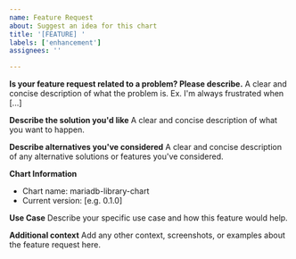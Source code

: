 ```yaml
---
name: Feature Request
about: Suggest an idea for this chart
title: '[FEATURE] '
labels: ['enhancement']
assignees: ''

---
```


**Is your feature request related to a problem? Please describe.**
A clear and concise description of what the problem is. Ex. I'm always frustrated when [...]

**Describe the solution you'd like**
A clear and concise description of what you want to happen.

**Describe alternatives you've considered**
A clear and concise description of any alternative solutions or features you've considered.

**Chart Information**
- Chart name: mariadb-library-chart
- Current version: [e.g. 0.1.0]

**Use Case**
Describe your specific use case and how this feature would help.

**Additional context**
Add any other context, screenshots, or examples about the feature request here.
